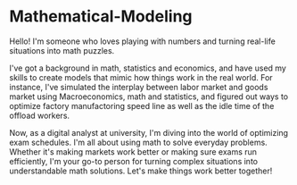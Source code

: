 # Mathematical-Modeling
Hello! I'm someone who loves playing with numbers and turning real-life situations into math puzzles. 

I've got a background in math, statistics and economics, and have used my skills to create models that mimic how things work in the real world. For instance, I've simulated the interplay between labor market and goods market using Macroeconomics, math and statistics, and figured out ways to optimize factory manufactoring speed line as well as the idle time of the offload workers.

Now, as a digital analyst at university, I'm diving into the world of optimizing exam schedules. I'm all about using math to solve everyday problems. Whether it's making markets work better or making sure exams run efficiently, I'm your go-to person for turning complex situations into understandable math solutions. Let's make things work better together!





